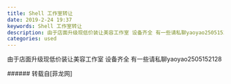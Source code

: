 ```yaml
---
title: Shell 工作室转让
date: 2019-2-24 19:37
keywords: Shell 工作室转让
description: 由于店面升级现低价装让美容工作室 设备齐全 有一些请私聊yaoyao2505152128
categories: used
---
```

<td class="t_f" id="postmessage_3105505">

由于店面升级现低价装让美容工作室 设备齐全 有一些请私聊yaoyao2505152128<br/>
</td>
###### 转载自[菲龙网]